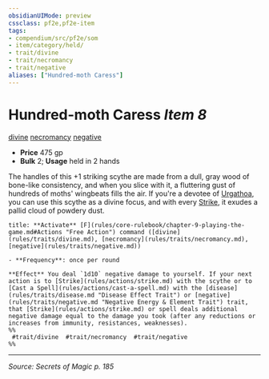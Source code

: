 ```yaml
---
obsidianUIMode: preview
cssclass: pf2e,pf2e-item
tags:
- compendium/src/pf2e/som
- item/category/held/
- trait/divine
- trait/necromancy
- trait/negative
aliases: ["Hundred-moth Caress"]
---
```

# Hundred-moth Caress *Item 8*  
[divine](divine.md "Divine Tradition Trait")  [necromancy](necromancy.md "Necromancy School Trait")  [negative](negative.md "Negative Energy & Element Trait")  

- **Price** 475 gp
- **Bulk** 2; **Usage** held in 2 hands

The handles of this +1 striking scythe are made from a dull, gray wood of bone-like consistency, and when you slice with it, a fluttering gust of hundreds of moths' wingbeats fills the air. If you're a devotee of [Urgathoa](urgathoa.md), you can use this scythe as a divine focus, and with every [Strike](strike.md), it exudes a pallid cloud of powdery dust.

```ad-embed-ability
title: **Activate** [F](rules/core-rulebook/chapter-9-playing-the-game.md#Actions "Free Action") command ([divine](rules/traits/divine.md), [necromancy](rules/traits/necromancy.md), [negative](rules/traits/negative.md))

- **Frequency**: once per round

**Effect** You deal `1d10` negative damage to yourself. If your next action is to [Strike](rules/actions/strike.md) with the scythe or to [Cast a Spell](rules/actions/cast-a-spell.md) with the [disease](rules/traits/disease.md "Disease Effect Trait") or [negative](rules/traits/negative.md "Negative Energy & Element Trait") trait, that [Strike](rules/actions/strike.md) or spell deals additional negative damage equal to the damage you took (after any reductions or increases from immunity, resistances, weaknesses).  
%%
 #trait/divine  #trait/necromancy  #trait/negative 
%%
```


---
*Source: Secrets of Magic p. 185*